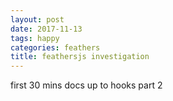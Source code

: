 ```yaml
---
layout: post
date: 2017-11-13
tags: happy
categories: feathers
title: feathersjs investigation
---
```


first 30 mins docs up to hooks part 2
